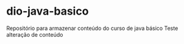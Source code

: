 # dio-java-basico
Repositório para armazenar conteúdo do curso de java básico
Teste alteração de conteúdo
